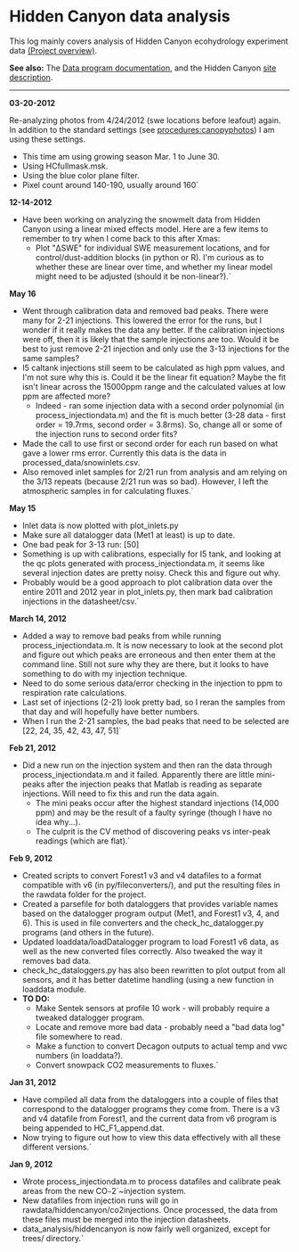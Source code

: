 # Hidden Canyon data analysis

This log mainly covers analysis of Hidden Canyon ecohydrology experiment
data [(Project overview)](hc_ecohydrology:overview).

 **See also:** The [Data program
        documentation](hc_ecohydrology:programdocs), and the
        Hidden Canyon [site
        description](hiddencanyon:sitedescription).

------------------------------------------------------------------------

 **03-20-2012**

Re-analyzing photos from 4/24/2012 (swe locations before leafout) again.
In addition to the standard settings (see <procedures:canopyphotos>) I
am using these settings.

* This time am using growing season Mar. 1 to June 30.
* Using HCfullmask.msk.
* Using the blue color plane filter.
* Pixel count around 140-190, usually around 160`

 **12-14-2012**

* Have been working on analyzing the snowmelt data from Hidden Canyon using a linear mixed effects model. Here are a few items to remember to try when I come back to this after Xmas:
  * Plot "ΔSWE" for individual SWE measurement locations, and for control/dust-addition blocks (in python or R). I'm curious as to whether these are linear over time, and whether my linear model might need to be adjusted (should it be non-linear?).`

 **May 16**

* Went through calibration data and removed bad peaks. There were many for 2-21 injections. This lowered the error for the runs, but I wonder if it really makes the data any better. If the calibration injections were off, then it is likely that the sample injections are too. Would it be best to just remove 2-21 injection and only use the 3-13 injections for the same samples?
* I5 caltank injections still seem to be calculated as high ppm values, and I'm not sure why this is. Could it be the linear fit equation? Maybe the fit isn't linear across the 15000ppm range and the calculated values at low ppm are affected more?
  * Indeed - ran some injection data with a second order polynomial (in process_injectiondata.m) and the fit is much better (3-28 data - first order = 19.7rms, second order = 3.8rms). So, change all or some of the injection runs to second order fits?
* Made the call to use first or second order for each run based on what gave a lower rms error. Currently this data is the data in processed_data/snowinlets.csv.
* Also removed inlet samples for 2/21 run from analysis and am relying on the 3/13 repeats (because 2/21 run was so bad). However, I left the atmospheric samples in for calculating fluxes.`

 **May 15**

* Inlet data is now plotted with plot_inlets.py
* Make sure all datalogger data (Met1 at least) is up to date.
* One bad peak for 3-13 run: [50]
* Something is up with calibrations, especially for I5 tank, and looking at the qc plots generated with process_injectiondata.m, it seems like several injection dates are pretty noisy. Check this and figure out why. 
* Probably would be a good approach to plot calibration data over the entire 2011 and 2012 year in plot_inlets.py, then mark bad calibration injections in the datasheet/csv.`

 **March 14, 2012**

* Added a way to remove bad peaks from while running process_injectiondata.m. It is now necessary to look at the second plot and figure out which peaks are erroneous and then enter them at the command line. Still not sure why they are there, but it looks to have something to do with my injection technique.
* Need to do some serious data/error checking in the injection to ppm to respiration rate calculations.
* Last set of injections (2-21) look pretty bad, so I reran the samples from that day and will hopefully have better numbers.
* When I run the 2-21 samples, the bad peaks that need to be selected are [22, 24, 35, 42, 43, 47, 51]`

 **Feb 21, 2012**

* Did a new run on the injection system and then ran the data through process_injectiondata.m and it failed. Apparently there are little mini-peaks after the injection peaks that Matlab is reading as separate injections. Will need to fix this and run the data again.
  * The mini peaks occur after the highest standard injections (14,000 ppm) and may be the result of a faulty syringe (though I have no idea why...).
  * The culprit is the CV method of discovering peaks vs inter-peak readings (which are flat).`

 **Feb 9, 2012**

* Created scripts to convert Forest1 v3 and v4 datafiles to a format compatible with v6 (in py/fileconverters/), and put the resulting files in the rawdata folder for the project.
* Created a parsefile for both dataloggers that provides variable names based on the datalogger program output (Met1, and Forest1 v3, 4, and 6). This is used in file converters and the check_hc_datalogger.py programs (and others in the future).
* Updated loaddata/loadDatalogger program to load Forest1 v6 data, as well as the new converted files correctly. Also tweaked the way it removes bad data.
* check_hc_dataloggers.py has also been rewritten to plot output from all sensors, and it has better datetime handling (using a new function in loaddata module.
* **TO DO:**
  * Make Sentek sensors at profile 10 work - will probably require a tweaked datalogger program.
  * Locate and remove more bad data - probably need a "bad data log" file somewhere to read.
  * Make a function to convert Decagon outputs to actual temp and vwc numbers (in loaddata?).
  * Convert snowpack CO2 measurements to fluxes.`

 **Jan 31, 2012**

* Have compiled all data from the dataloggers into a couple of files that correspond to the datalogger programs they come from. There is a v3 and v4 datafile from Forest1, and the current data from v6 program is being appended to HC_F1_append.dat.
* Now trying to figure out how to view this data effectively with all these different versions.`

 **Jan 9, 2012**

* Wrote process_injectiondata.m to process datafiles and calibrate peak areas from the new CO`~`2`~injection system.
* New datafiles from injection runs will go in rawdata/hiddencanyon/co2injections. Once processed, the data from these files must be merged into the injection datasheets.
* data_analysis/hiddencanyon is now fairly well organized, except for trees/ directory.`
